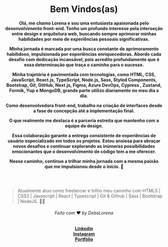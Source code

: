 
 <div align="center">
  <h1>Bem Vindos(as)</h1>
  <strong> Olá, me chamo Lorena e sou uma entusiasta apaixonada pelo desenvolvimento front-end. Tenho um profundo interesse pela interseção entre design e arquitetura web, buscando sempre aprimorar minhas habilidades por meio de experiências pessoais significativas. 
   
   Minha jornada é marcada por uma busca constante de aprimoramento habilidoso, impulsionada por experiências enriquecedoras. Abordo cada desafio com dedicação incansável, pois acredito profundamente que é essa determinação que traça o caminho para o sucesso.

   Minha trajetória é pavimentada com tecnologias, como HTML, CSS, JavaScript, React.js, TypeScript, Node.js, Sass, Styled Components, Bootstrap, Git, GitHub, Next.js, Figma, Azure DevOps, Cypress , Zustand, Formik, Yup e MongoDB, grande parte utilizo diariamente no meu dia a dia.

Como desenvolvedora front-end, trabalho na criação de interfaces desde a fase de concepção até a implementação final. 

O que realmente me destaca é a parceria estreita que mantenho com a equipe de design. 

Essa colaboração garante a entrega consistente de experiências de usuário especializado em todos os projetos. Estou ansiosa para abraçar novos desafios e continuar explorando as inúmeras possibilidades emocionantes que o desenvolvimento de código tem a me oferecer. 

Nesse caminho, continuo a trilhar minha jornada com a mesma paixão que me impulsionou desde o início.
  👋</strong>
</div>
<br>


## 

> Atualmente atuo como freelancer e trilho meu caminho com HTML5 | CSS3 | Javascript | React | Typescript | Git & Github | Sass | Bootstrap | NodeJS. 👩‍💻




<div align="center">
    <h6>Feito com ❤️ by DebsLorena</h6>
    <a href="https://www.linkedin.com/in/loredebs/"><strong>Linkedin</strong></a></br>
    <a href="https://www.instagram.com/debslorena/"><strong>Instagram</strong></a></br>
    <a href="https://debslorena.github.io/developer-frontend/"><strong>Portfólio</strong></a>
   
</div>



